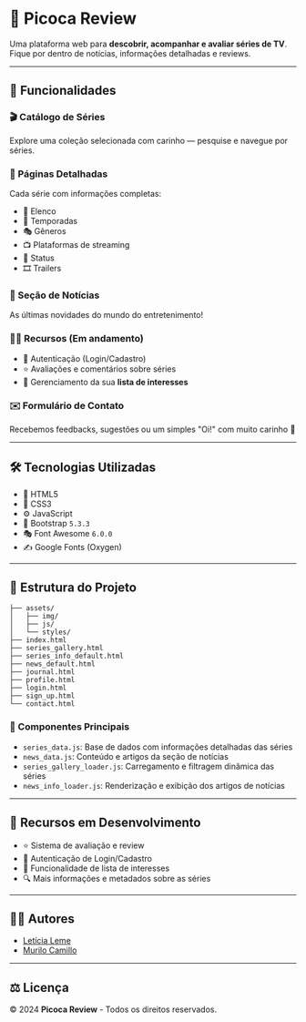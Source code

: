 # 🍿 **Picoca Review**

Uma plataforma web para **descobrir, acompanhar e avaliar séries de TV**.  
Fique por dentro de notícias, informações detalhadas e reviews.

---

## 🌟 **Funcionalidades**

### 🎬 Catálogo de Séries  
Explore uma coleção selecionada com carinho — pesquise e navegue por séries.

### 📄 Páginas Detalhadas  
Cada série com informações completas:
- 👥 Elenco  
- 📅 Temporadas  
- 🎭 Gêneros  
- 📺 Plataformas de streaming  
- 🚦 Status
- 🎞️ Trailers

### 📰 Seção de Notícias  
As últimas novidades do mundo do entretenimento!

### 🙋‍♂️ Recursos (Em andamento)
- 🔐 Autenticação (Login/Cadastro)  
- ⭐ Avaliações e comentários sobre séries  
- 📌 Gerenciamento da sua **lista de interesses**  

### ✉️ Formulário de Contato  
Recebemos feedbacks, sugestões ou um simples "Oi!" com muito carinho 💌

---

## 🛠️ **Tecnologias Utilizadas**

- 🧱 HTML5  
- 🎨 CSS3  
- ⚙️ JavaScript
- 🧩 Bootstrap `5.3.3`  
- 🎭 Font Awesome `6.0.0`  
- ✍️ Google Fonts (Oxygen)

---

## 🧩 **Estrutura do Projeto**

```text
├── assets/
│   ├── img/
│   ├── js/
│   └── styles/
├── index.html
├── series_gallery.html 
├── series_info_default.html
├── news_default.html
├── journal.html
├── profile.html
├── login.html
├── sign_up.html
└── contact.html
```

### 📁 Componentes Principais

- `series_data.js`: Base de dados com informações detalhadas das séries  
- `news_data.js`: Conteúdo e artigos da seção de notícias  
- `series_gallery_loader.js`: Carregamento e filtragem dinâmica das séries  
- `news_info_loader.js`: Renderização e exibição dos artigos de notícias

---

## 🚧 **Recursos em Desenvolvimento**

- ⭐ Sistema de avaliação e review
- 🔐 Autenticação de Login/Cadastro
- 📌 Funcionalidade de lista de interesses  
- 🔍 Mais informações e metadados sobre as séries

---

## 👨‍💻 **Autores**

- [Letícia Leme](https://github.com/leticiaaleme)
- [Murilo Camillo](https://github.com/MuriloCamillo)

---

## ⚖️ **Licença**

© 2024 **Picoca Review** - Todos os direitos reservados.
